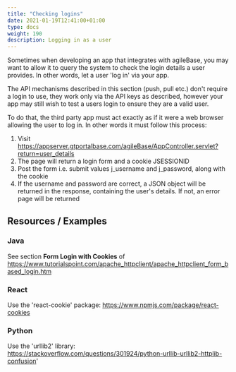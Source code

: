 ```yaml
---
title: "Checking logins"
date: 2021-01-19T12:41:00+01:00
type: docs
weight: 190
description: Logging in as a user
---
```

Sometimes when developing an app that integrates with agileBase, you may want to allow it to query the system to check the login details a user provides. In other words, let a user 'log in' via your app.

The API mechanisms described in this section (push, pull etc.) don't require a login to use, they work only via the API keys as described, however your app may still wish to test a users login to ensure they are a valid user.

To do that, the third party app must act exactly as if it were a web browser allowing the user to log in. In other words it must follow this process:

1) Visit https://appserver.gtportalbase.com/agileBase/AppController.servlet?return=user_details
2) The page will return a login form and a cookie JSESSIONID
3) Post the form i.e. submit values j_username and j_password, along with the cookie
4) If the username and password are correct, a JSON object will be returned in the response, containing the user's details. If not, an error page will be returned

## Resources / Examples

### Java
See section **Form Login with Cookies** of https://www.tutorialspoint.com/apache_httpclient/apache_httpclient_form_based_login.htm

### React
Use the 'react-cookie' package: https://www.npmjs.com/package/react-cookies

### Python
Use the 'urllib2' library: https://stackoverflow.com/questions/301924/python-urllib-urllib2-httplib-confusion'



